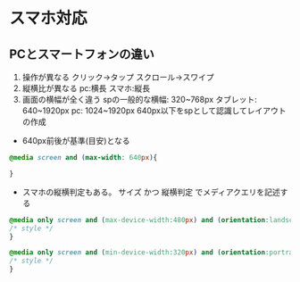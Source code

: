 # スマホ対応
## PCとスマートフォンの違い
1. 操作が異なる
クリック→タップ
スクロール→スワイプ
2. 縦横比が異なる
pc:横長
スマホ:縦長
3. 画面の横幅が全く違う
spの一般的な横幅: 320~768px
タブレット: 640~1920px
pc: 1024~1920px
640px以下をspとして認識してレイアウトの作成
* 640px前後が基準(目安)となる

```css
@media screen and (max-width: 640px){

}
```

* スマホの縦横判定もある。
サイズ かつ 縦横判定 でメディアクエリを記述する

```css
@media only screen and (max-device-width:480px) and (orientation:landscape) {
/* style */
}
```
```css
@media only screen and (min-device-width:320px) and (orientation:portrait) {
/* style */
}
```  
